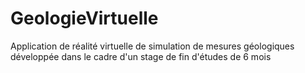 # GeologieVirtuelle
Application de réalité virtuelle de simulation de mesures géologiques développée dans le cadre d'un stage de fin d'études de 6 mois
